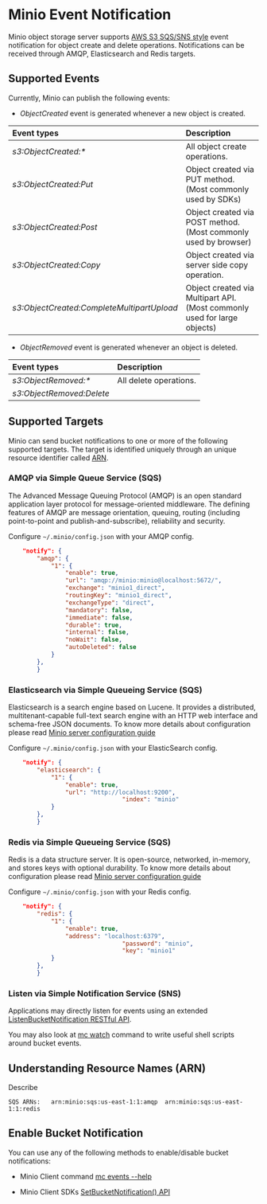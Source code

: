 # Minio Event Notification

Minio object storage server supports [AWS S3 SQS/SNS style](http://docs.aws.amazon.com/AmazonS3/latest/dev/NotificationHowTo.html) event notification for object create and delete operations. Notifications can be received through AMQP, Elasticsearch and Redis targets.

## Supported Events

Currently, Minio can publish the following events:

- _ObjectCreated_ event is generated whenever a new object is created.

| Event types| Description|
|:-----------|:-----------|
|_s3:ObjectCreated:*_| All object create operations.|
|_s3:ObjectCreated:Put_| Object created via PUT method. (Most commonly used by SDKs)|
|_s3:ObjectCreated:Post_| Object created via POST method. (Most commonly used by browser)|
|_s3:ObjectCreated:Copy_| Object created via server side copy operation.|
|_s3:ObjectCreated:CompleteMultipartUpload_| Object created via Multipart API. (Most commonly used for large objects)|

- _ObjectRemoved_ event is generated whenever an object is deleted.

| Event types| Description|
|:-----------|:-----------|
|_s3:ObjectRemoved:*_| All delete operations.|
|_s3:ObjectRemoved:Delete_||

## Supported Targets

Minio can send bucket notifications to one or more of the following supported targets. The target is identified uniquely through an unique resource identifier called [ARN](http://docs.aws.amazon.com/general/latest/gr/aws-arns-and-namespaces.html).

### AMQP via Simple Queue Service (SQS)

The Advanced Message Queuing Protocol (AMQP) is an open standard application layer protocol for message-oriented middleware. The defining features of AMQP are message orientation, queuing, routing (including point-to-point and publish-and-subscribe), reliability and security.

Configure `~/.minio/config.json` with your AMQP config.

```json
	"notify": {
		"amqp": {
			"1": {
				"enable": true,
				"url": "amqp://minio:minio@localhost:5672/",
				"exchange": "minio1_direct",
				"routingKey": "minio1_direct",
				"exchangeType": "direct",
				"mandatory": false,
				"immediate": false,
				"durable": true,
				"internal": false,
				"noWait": false,
				"autoDeleted": false
			}
		},
        }
```

### Elasticsearch via Simple Queueing Service (SQS)

Elasticsearch is a search engine based on Lucene. It provides a distributed, multitenant-capable full-text search engine with an HTTP web interface and schema-free JSON documents. To know more details about configuration please read [Minio server configuration guide](https://docs.minio.io/docs/minio-server-configuration-files-guide)

Configure `~/.minio/config.json` with your ElasticSearch config.

```json
	"notify": {
		"elasticsearch": {
			"1": {
				"enable": true,
				"url": "http://localhost:9200",
                                "index": "minio"
			}
		},
        }
```

### Redis via Simple Queueing Service (SQS)

Redis is a data structure server. It is open-source, networked, in-memory, and stores keys with optional durability. To know more details about configuration please read [Minio server configuration guide](https://docs.minio.io/docs/minio-server-configuration-files-guide)

Configure `~/.minio/config.json` with your Redis config.

```json
	"notify": {
		"redis": {
			"1": {
				"enable": true,
				"address": "localhost:6379",
                                "password": "minio",
                                "key": "minio1"
			}
		},
        }
```

### Listen via Simple Notification Service (SNS)

Applications may directly listen for events using an extended [ListenBucketNotification RESTful API](https://docs.minio.io/docs/golang-client-api-reference#ListenBucketNotification).

You may also look at [mc watch](https://docs.minio.io/docs/minio-client-complete-guide#watch) command to write useful shell scripts around bucket events.

## Understanding Resource Names (ARN)

Describe

```
SQS ARNs:   arn:minio:sqs:us-east-1:1:amqp  arn:minio:sqs:us-east-1:1:redis
```

## Enable Bucket Notification

You can use any of the following methods to enable/disable bucket notifications:

- Minio Client command [mc events --help](https://docs.minio.io/docs/minio-client-complete-guide#events)

- Minio Client SDKs [SetBucketNotification() API](https://docs.minio.io/docs/golang-client-api-reference#SetBucketNotification)
